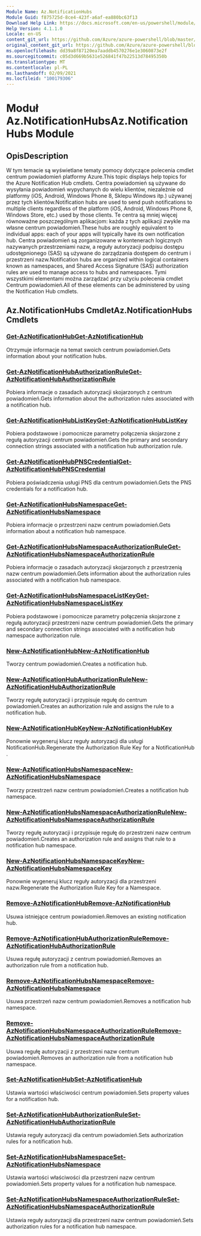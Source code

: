 ```yaml
---
Module Name: Az.NotificationHubs
Module Guid: f875725d-8ce4-423f-a6af-ea880bc63f13
Download Help Link: https://docs.microsoft.com/en-us/powershell/module/az.notificationhubs
Help Version: 4.1.1.0
Locale: en-US
content_git_url: https://github.com/Azure/azure-powershell/blob/master/src/NotificationHubs/NotificationHubs/help/Az.NotificationHubs.md
original_content_git_url: https://github.com/Azure/azure-powershell/blob/master/src/NotificationHubs/NotificationHubs/help/Az.NotificationHubs.md
ms.openlocfilehash: dd39a8f87120ea7aaddb4570276e1e3060873e2f
ms.sourcegitcommit: c05d3d669b5631e526841f47b22513d78495350b
ms.translationtype: MT
ms.contentlocale: pl-PL
ms.lasthandoff: 02/09/2021
ms.locfileid: "100179306"
---
```

# <span data-ttu-id="95e54-101">Moduł Az.NotificationHubs</span><span class="sxs-lookup"><span data-stu-id="95e54-101">Az.NotificationHubs Module</span></span>
## <span data-ttu-id="95e54-102">Opis</span><span class="sxs-lookup"><span data-stu-id="95e54-102">Description</span></span>
<span data-ttu-id="95e54-103">W tym temacie są wyświetlane tematy pomocy dotyczące polecenia cmdlet centrum powiadomień platformy Azure.</span><span class="sxs-lookup"><span data-stu-id="95e54-103">This topic displays help topics for the Azure Notification Hub cmdlets.</span></span> <span data-ttu-id="95e54-104">Centra powiadomień są używane do wysyłania powiadomień wypychanych do wielu klientów, niezależnie od platformy (iOS, Android, Windows Phone 8, Sklepu Windows itp.) używanej przez tych klientów.</span><span class="sxs-lookup"><span data-stu-id="95e54-104">Notification hubs are used to send push notifications to multiple clients regardless of the platform (iOS, Android, Windows Phone 8, Windows Store, etc.) used by those clients.</span></span> <span data-ttu-id="95e54-105">Te centra są mniej więcej równoważne poszczególnym aplikacjom: każda z tych aplikacji zwykle ma własne centrum powiadomień.</span><span class="sxs-lookup"><span data-stu-id="95e54-105">These hubs are roughly equivalent to individual apps: each of your apps will typically have its own notification hub.</span></span> <span data-ttu-id="95e54-106">Centra powiadomień są zorganizowane w kontenerach logicznych nazywanych przestrzeniami nazw, a reguły autoryzacji podpisu dostępu udostępnionego (SAS) są używane do zarządzania dostępem do centrum i przestrzeni nazw.</span><span class="sxs-lookup"><span data-stu-id="95e54-106">Notification hubs are organized within logical containers known as namespaces, and Shared Access Signature (SAS) authorization rules are used to manage access to hubs and namespaces.</span></span> <span data-ttu-id="95e54-107">Tymi wszystkimi elementami można zarządzać przy użyciu polecenia cmdlet Centrum powiadomień.</span><span class="sxs-lookup"><span data-stu-id="95e54-107">All of these elements can be administered by using the Notification Hub cmdlets.</span></span>

## <span data-ttu-id="95e54-108">Az.NotificationHubs Cmdlet</span><span class="sxs-lookup"><span data-stu-id="95e54-108">Az.NotificationHubs Cmdlets</span></span>
### [<span data-ttu-id="95e54-109">Get-AzNotificationHub</span><span class="sxs-lookup"><span data-stu-id="95e54-109">Get-AzNotificationHub</span></span>](Get-AzNotificationHub.md)
<span data-ttu-id="95e54-110">Otrzymuje informacje na temat swoich centrum powiadomień.</span><span class="sxs-lookup"><span data-stu-id="95e54-110">Gets information about your notification hubs.</span></span>

### [<span data-ttu-id="95e54-111">Get-AzNotificationHubAuthorizationRule</span><span class="sxs-lookup"><span data-stu-id="95e54-111">Get-AzNotificationHubAuthorizationRule</span></span>](Get-AzNotificationHubAuthorizationRule.md)
<span data-ttu-id="95e54-112">Pobiera informacje o zasadach autoryzacji skojarzonych z centrum powiadomień.</span><span class="sxs-lookup"><span data-stu-id="95e54-112">Gets information about the authorization rules associated with a notification hub.</span></span>

### [<span data-ttu-id="95e54-113">Get-AzNotificationHubListKey</span><span class="sxs-lookup"><span data-stu-id="95e54-113">Get-AzNotificationHubListKey</span></span>](Get-AzNotificationHubListKey.md)
<span data-ttu-id="95e54-114">Pobiera podstawowe i pomocnicze parametry połączenia skojarzone z regułą autoryzacji centrum powiadomień.</span><span class="sxs-lookup"><span data-stu-id="95e54-114">Gets the primary and secondary connection strings associated with a notification hub authorization rule.</span></span>

### [<span data-ttu-id="95e54-115">Get-AzNotificationHubPNSCredential</span><span class="sxs-lookup"><span data-stu-id="95e54-115">Get-AzNotificationHubPNSCredential</span></span>](Get-AzNotificationHubPNSCredential.md)
<span data-ttu-id="95e54-116">Pobiera poświadczenia usługi PNS dla centrum powiadomień.</span><span class="sxs-lookup"><span data-stu-id="95e54-116">Gets the PNS credentials for a notification hub.</span></span>

### [<span data-ttu-id="95e54-117">Get-AzNotificationHubsNamespace</span><span class="sxs-lookup"><span data-stu-id="95e54-117">Get-AzNotificationHubsNamespace</span></span>](Get-AzNotificationHubsNamespace.md)
<span data-ttu-id="95e54-118">Pobiera informacje o przestrzeni nazw centrum powiadomień.</span><span class="sxs-lookup"><span data-stu-id="95e54-118">Gets information about a notification hub namespace.</span></span>

### [<span data-ttu-id="95e54-119">Get-AzNotificationHubsNamespaceAuthorizationRule</span><span class="sxs-lookup"><span data-stu-id="95e54-119">Get-AzNotificationHubsNamespaceAuthorizationRule</span></span>](Get-AzNotificationHubsNamespaceAuthorizationRule.md)
<span data-ttu-id="95e54-120">Pobiera informacje o zasadach autoryzacji skojarzonych z przestrzenią nazw centrum powiadomień.</span><span class="sxs-lookup"><span data-stu-id="95e54-120">Gets information about the authorization rules associated with a notification hub namespace.</span></span>

### [<span data-ttu-id="95e54-121">Get-AzNotificationHubsNamespaceListKey</span><span class="sxs-lookup"><span data-stu-id="95e54-121">Get-AzNotificationHubsNamespaceListKey</span></span>](Get-AzNotificationHubsNamespaceListKey.md)
<span data-ttu-id="95e54-122">Pobiera podstawowe i pomocnicze parametry połączenia skojarzone z regułą autoryzacji przestrzeni nazw centrum powiadomień.</span><span class="sxs-lookup"><span data-stu-id="95e54-122">Gets the primary and secondary connection strings associated with a notification hub namespace authorization rule.</span></span>

### [<span data-ttu-id="95e54-123">New-AzNotificationHub</span><span class="sxs-lookup"><span data-stu-id="95e54-123">New-AzNotificationHub</span></span>](New-AzNotificationHub.md)
<span data-ttu-id="95e54-124">Tworzy centrum powiadomień.</span><span class="sxs-lookup"><span data-stu-id="95e54-124">Creates a notification hub.</span></span>

### [<span data-ttu-id="95e54-125">New-AzNotificationHubAuthorizationRule</span><span class="sxs-lookup"><span data-stu-id="95e54-125">New-AzNotificationHubAuthorizationRule</span></span>](New-AzNotificationHubAuthorizationRule.md)
<span data-ttu-id="95e54-126">Tworzy regułę autoryzacji i przypisuje regułę do centrum powiadomień.</span><span class="sxs-lookup"><span data-stu-id="95e54-126">Creates an authorization rule and assigns the rule to a notification hub.</span></span>

### [<span data-ttu-id="95e54-127">New-AzNotificationHubKey</span><span class="sxs-lookup"><span data-stu-id="95e54-127">New-AzNotificationHubKey</span></span>](New-AzNotificationHubKey.md)
<span data-ttu-id="95e54-128">Ponownie wygeneruj klucz reguły autoryzacji dla usługi NotificationHub.</span><span class="sxs-lookup"><span data-stu-id="95e54-128">Regenerate the Authorization Rule Key for a NotificationHub .</span></span>

### [<span data-ttu-id="95e54-129">New-AzNotificationHubsNamespace</span><span class="sxs-lookup"><span data-stu-id="95e54-129">New-AzNotificationHubsNamespace</span></span>](New-AzNotificationHubsNamespace.md)
<span data-ttu-id="95e54-130">Tworzy przestrzeń nazw centrum powiadomień.</span><span class="sxs-lookup"><span data-stu-id="95e54-130">Creates a notification hub namespace.</span></span>

### [<span data-ttu-id="95e54-131">New-AzNotificationHubsNamespaceAuthorizationRule</span><span class="sxs-lookup"><span data-stu-id="95e54-131">New-AzNotificationHubsNamespaceAuthorizationRule</span></span>](New-AzNotificationHubsNamespaceAuthorizationRule.md)
<span data-ttu-id="95e54-132">Tworzy regułę autoryzacji i przypisuje regułę do przestrzeni nazw centrum powiadomień.</span><span class="sxs-lookup"><span data-stu-id="95e54-132">Creates an authorization rule and assigns that rule to a notification hub namespace.</span></span>

### [<span data-ttu-id="95e54-133">New-AzNotificationHubsNamespaceKey</span><span class="sxs-lookup"><span data-stu-id="95e54-133">New-AzNotificationHubsNamespaceKey</span></span>](New-AzNotificationHubsNamespaceKey.md)
<span data-ttu-id="95e54-134">Ponownie wygeneruj klucz reguły autoryzacji dla przestrzeni nazw.</span><span class="sxs-lookup"><span data-stu-id="95e54-134">Regenerate the Authorization Rule Key for a Namespace.</span></span>

### [<span data-ttu-id="95e54-135">Remove-AzNotificationHub</span><span class="sxs-lookup"><span data-stu-id="95e54-135">Remove-AzNotificationHub</span></span>](Remove-AzNotificationHub.md)
<span data-ttu-id="95e54-136">Usuwa istniejące centrum powiadomień.</span><span class="sxs-lookup"><span data-stu-id="95e54-136">Removes an existing notification hub.</span></span>

### [<span data-ttu-id="95e54-137">Remove-AzNotificationHubAuthorizationRule</span><span class="sxs-lookup"><span data-stu-id="95e54-137">Remove-AzNotificationHubAuthorizationRule</span></span>](Remove-AzNotificationHubAuthorizationRule.md)
<span data-ttu-id="95e54-138">Usuwa regułę autoryzacji z centrum powiadomień.</span><span class="sxs-lookup"><span data-stu-id="95e54-138">Removes an authorization rule from a notification hub.</span></span>

### [<span data-ttu-id="95e54-139">Remove-AzNotificationHubsNamespace</span><span class="sxs-lookup"><span data-stu-id="95e54-139">Remove-AzNotificationHubsNamespace</span></span>](Remove-AzNotificationHubsNamespace.md)
<span data-ttu-id="95e54-140">Usuwa przestrzeń nazw centrum powiadomień.</span><span class="sxs-lookup"><span data-stu-id="95e54-140">Removes a notification hub namespace.</span></span>

### [<span data-ttu-id="95e54-141">Remove-AzNotificationHubsNamespaceAuthorizationRule</span><span class="sxs-lookup"><span data-stu-id="95e54-141">Remove-AzNotificationHubsNamespaceAuthorizationRule</span></span>](Remove-AzNotificationHubsNamespaceAuthorizationRule.md)
<span data-ttu-id="95e54-142">Usuwa regułę autoryzacji z przestrzeni nazw centrum powiadomień.</span><span class="sxs-lookup"><span data-stu-id="95e54-142">Removes an authorization rule from a notification hub namespace.</span></span>

### [<span data-ttu-id="95e54-143">Set-AzNotificationHub</span><span class="sxs-lookup"><span data-stu-id="95e54-143">Set-AzNotificationHub</span></span>](Set-AzNotificationHub.md)
<span data-ttu-id="95e54-144">Ustawia wartości właściwości centrum powiadomień.</span><span class="sxs-lookup"><span data-stu-id="95e54-144">Sets property values for a notification hub.</span></span>

### [<span data-ttu-id="95e54-145">Set-AzNotificationHubAuthorizationRule</span><span class="sxs-lookup"><span data-stu-id="95e54-145">Set-AzNotificationHubAuthorizationRule</span></span>](Set-AzNotificationHubAuthorizationRule.md)
<span data-ttu-id="95e54-146">Ustawia reguły autoryzacji dla centrum powiadomień.</span><span class="sxs-lookup"><span data-stu-id="95e54-146">Sets authorization rules for a notification hub.</span></span>

### [<span data-ttu-id="95e54-147">Set-AzNotificationHubsNamespace</span><span class="sxs-lookup"><span data-stu-id="95e54-147">Set-AzNotificationHubsNamespace</span></span>](Set-AzNotificationHubsNamespace.md)
<span data-ttu-id="95e54-148">Ustawia wartości właściwości dla przestrzeni nazw centrum powiadomień.</span><span class="sxs-lookup"><span data-stu-id="95e54-148">Sets property values for a notification hub namespace.</span></span>

### [<span data-ttu-id="95e54-149">Set-AzNotificationHubsNamespaceAuthorizationRule</span><span class="sxs-lookup"><span data-stu-id="95e54-149">Set-AzNotificationHubsNamespaceAuthorizationRule</span></span>](Set-AzNotificationHubsNamespaceAuthorizationRule.md)
<span data-ttu-id="95e54-150">Ustawia reguły autoryzacji dla przestrzeni nazw centrum powiadomień.</span><span class="sxs-lookup"><span data-stu-id="95e54-150">Sets authorization rules for a notification hub namespace.</span></span>


